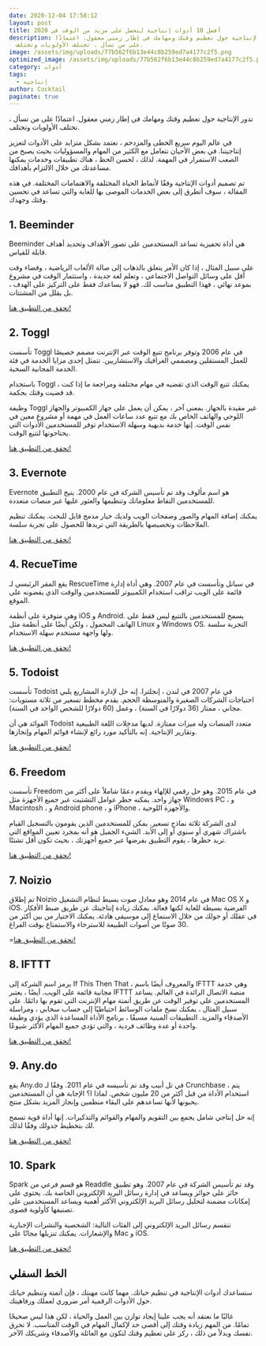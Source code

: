 ```yaml
---
date: 2020-12-04 17:58:12
layout: post
title: أفضل 10 أدوات إنتاجية لتحصل على مزيد من الوقت في 2020
description: تدور الإنتاجية حول تعظيم وقتك ومهامك في إطار زمني معقول. اعتمادًا
  على من تسأل ، تختلف الأولويات وتختلف.
image: /assets/img/uploads/77b562f6b13e44c8b259ed7a4177c2f5.png
optimized_image: /assets/img/uploads/77b562f6b13e44c8b259ed7a4177c2f5.png
category: أدوات
tags:
  - إنتاجية
author: Cocktail
paginate: true
---
```

تدور الإنتاجية حول تعظيم وقتك ومهامك في إطار زمني معقول. اعتمادًا على من تسأل ، تختلف الأولويات وتختلف.

في عالم اليوم سريع الخطى والمزدحم ، نعتمد بشكل متزايد على الأدوات لتعزيز إنتاجيتنا. في بعض الأحيان نتعامل مع الكثير من المهام والمسؤوليات بحيث يصبح من الصعب الاستمرار في المهمة. لذلك ، لحسن الحظ ، هناك تطبيقات وخدمات يمكنها مساعدتك من خلال الالتزام بأهدافك.

تم تصميم أدوات الإنتاجية وفقًا لأنماط الحياة المختلفة والاهتمامات المختلفة. في هذه المقالة ، سوف أتطرق إلى بعض الخدمات الموصى بها للغاية والتي تساعد في تحسين وقتك وجهدك.

## 1. Beeminder

Beeminder هي أداة تحفيزية تساعد المستخدمين على تصور الأهداف وتحديد أهداف قابلة للقياس.

على سبيل المثال ، إذا كان الأمر يتعلق بالذهاب إلى صالة الألعاب الرياضية ، وقضاء وقت أقل على وسائل التواصل الاجتماعي ، وتعلم لغة جديدة ، واستثمار الوقت في مشروع بموعد نهائي ، فهذا التطبيق مناسب لك. فهو لا يساعدك فقط على التركيز على الهدف ، بل يقلل من المشتتات.

[تحقق من التطبيق هنا!](https://www.beeminder.com/home)

## 2. Toggl

تأسست Toggl في عام 2006 وتوفر برنامج تتبع الوقت عبر الإنترنت مصمم خصيصًا للعمل المستقلين ومصممي الغرافيك والاستشاريين. تتمثل إحدى مزايا الخدمة في فئة الخدمة المجانية السخية.

باستخدام Toggl ، يمكنك تتبع الوقت الذي تقضيه في مهام مختلفة ومراجعة ما إذا كنت قد قضيت وقتك بحكمة.

وظيفة Toggl غير مقيدة بالجهاز. بمعنى آخر ، يمكن أن يعمل على جهاز الكمبيوتر والجهاز اللوحي والهاتف الخاص بك مع تتبع عدد ساعات العمل في مهمة أو مشروع معين في نفس الوقت. إنها خدمة بديهية وسهلة الاستخدام توفر للمستخدمين الأدوات التي يحتاجونها لتتبع الوقت.

[تحقق من التطبيق هنا!](https://toggl.com/)

## 3. Evernote

Evernote هو اسم مألوف وقد تم تأسيس الشركة في عام 2000. يتيح التطبيق للمستخدمين التقاط معلوماتك وتنظيمها والعثور عليها عبر منصات متعددة.

يمكنك إضافة المهام والصور وصفحات الويب ولديك خيار مدمج قابل للبحث. يمكنك تنظيم الملاحظات وتخصيصها بالطريقة التي تريدها للحصول على تجربة سلسة.

[تحقق من التطبيق هنا!](https://evernote.com/)

## 4. RecueTime

يقع المقر الرئيسي لـ RescueTime في سياتل وتأسست في عام 2007. وهي أداة إدارة قائمة على الويب تراقب استخدام الكمبيوتر للمستخدمين والوقت الذي يقضونه على الموقع.

وهي متوفرة على أنظمة iOS و Android. يسمح للمستخدمين بالتتبع ليس فقط على الهاتف المحمول ، ولكن أيضًا على أنظمة مثل Linux و Windows OS. التجربة سلسة ولها واجهة مستخدم سهلة الاستخدام.

[تحقق من التطبيق هنا!](https://www.rescuetime.com/)

## 5. Todoist

تأسست Todoist في عام 2007 في لندن ، إنجلترا. إنه حل لإدارة المشاريع يلبي احتياجات الشركات الصغيرة والمتوسطة الحجم. يقدم مخطط تسعير من ثلاثة مستويات: مجاني ، ممتاز (36 دولارًا في السنة) ، وعمل (60 دولارًا للشخص الواحد في السنة).

الفوائد هي أن Todoist متعدد المنصات وله ميزات ممتازة. لديها مدخلات اللغة الطبيعية وتقارير الإنتاجية. إنه بالتأكيد مورد رائع لإنشاء قوائم المهام وإنجازها.

[تحقق من التطبيق هنا!](https://todoist.com/?lang=en)

## 6. Freedom 

تأسست Freedom في عام 2015. وهو حل رقمي للإلهاء ويقدم دعمًا شاملاً على أكثر من جهاز واحد. يمكنه حظر عوامل التشتيت عبر جميع الأجهزة مثل Windows PC ، و Macintosh ، و Android phone ، و iPhone ، والأجهزة اللوحية.

لدى الشركة ثلاثة نماذج تسعير. يمكن للمستخدمين الذين يقومون بالتسجيل القيام باشتراك شهري أو سنوي أو إلى الأبد. الشيء الجميل هو أنه بمجرد تعيين المواقع التي تريد حظرها ، يقوم التطبيق بفرضها عبر جميع أجهزتك ، بحيث تكون أقل تشتتًا.

[تحقق من التطبيق هنا!](https://freedom.to/?rfsn=778377.4385f6)

## 7. Noizio

تم إطلاق Noizio في عام 2014 وهو معادل صوت بسيط لنظام التشغيل Mac OS X و iOS. الفرضية بسيطة للغاية لكنها فعالة. يمكنك زيادة إنتاجيتك عن طريق ضبط الأفكار في عقلك أو حولك من خلال الاستماع إلى موسيقى هادئة. يمكنك الاختيار من بين أكثر من 30 صوتًا من أصوات الطبيعة للاسترخاء والاستمتاع بوقت الفراغ.

\=[تحقق من التطبيق هنا!](https://noiz.io/?ref=producthunt)

## 8. IFTTT

يرمز اسم الشركة إلى If This Then That ، والمعروف أيضًا باسم IFTTT وهي خدمة مجانية قائمة على الويب. أيضًا ، يعتبر IFTTT منصة الاتصال الرائدة في العالم. يساعد المستخدمين على توفير الوقت عن طريق أتمتة مهام الإنترنت التي تقوم بها دائمًا. على سبيل المثال ، يمكنك نسخ ملفات الوسائط احتياطيًا إلى حساب سحابي ، ومراسلة الأصدقاء والمزيد. التطبيقات المبنية مسبقًا ، برنامج الأداة المساعدة الذي يؤدي وظيفة واحدة أو عدة وظائف فردية ، والتي تؤدي جميع المهام الأكثر شيوعًا.

[تحقق من التطبيق هنا!](https://ifttt.com/)

## 9. Any.do

يقع Any.do في تل أبيب وقد تم تأسيسه في عام 2011. وفقًا لـ Crunchbase ، يتم استخدام الأداة من قبل أكثر من 20 مليون شخص. لماذا ا؟ الإجابة هي أن المستخدمين يحبونها لأنها تساعدهم على البقاء منظمين وإنجاز المزيد بشكل منتج.

إنه حل إنتاجي شامل يجمع بين التقويم والمهام والقوائم والتذكيرات. إنها أداة قوية تسمح لك بتخطيط جدولك وفقًا لذلك.

[تحقق من التطبيق هنا!](https://www.any.do/)

## 10. Spark 

Spark هو قسم فرعي من Readdle وقد تم تأسيس الشركة في عام 2007. وهو تطبيق حائز على جوائز ويساعد في إدارة رسائل البريد الإلكتروني الخاصة بك. يحتوي على إمكانات مضمنة لتحليل رسائل البريد الإلكتروني الأكثر أهمية ويساعد المستخدمين على تصنيفها كأولوية قصوى.

تنقسم رسائل البريد الإلكتروني إلى الفئات التالية: الشخصية والنشرات الإخبارية والإشعارات. يمكنك تنزيلها مجانًا على Mac و iOS.

[تحقق من التطبيق هنا!](https://sparkmailapp.com/)

## الخط السفلي

ستساعدك أدوات الإنتاجية في تنظيم حياتك. مهما كانت مهنتك ، فإن أتمتة وتنظيم حياتك حول الأدوات الرقمية أمر ضروري لعملك ورفاهيتك.

غالبًا ما نعتقد أنه يجب علينا إيجاد توازن بين العمل والحياة ، لكن هذا ليس صحيحًا تمامًا. من المهم زيادة وقتك إلى أقصى حد لإكمال المهام في الوقت المناسب. لا تحرق نفسك وبدلاً من ذلك ، ركز على تعظيم وقتك لتكون مع العائلة والأصدقاء وشريكك الآخر.

<!--EndFragment-->